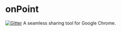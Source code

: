 # onPoint

[![Gitter](https://badges.gitter.im/Join%20Chat.svg)](https://gitter.im/rock-doves-2014/onPoint?utm_source=badge&utm_medium=badge&utm_campaign=pr-badge&utm_content=badge)
A seamless sharing tool for Google Chrome. 
